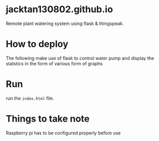 # jacktan130802.github.io
Remote plant watering system using flask & thingspeak.

# How to deploy
 The following make use of flask to control water pump and display the statstics in the form of various form of graphs
 
 
 # Run 
 run the `index.html` file. 
 
 
 # Things to take note
  Raspberry pi has to be configured properly before use 
  
  
